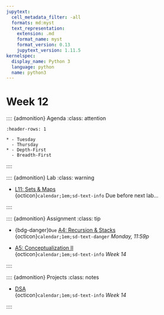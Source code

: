```yaml
---
jupytext:
  cell_metadata_filter: -all
  formats: md:myst
  text_representation:
    extension: .md
    format_name: myst
    format_version: 0.13
    jupytext_version: 1.11.5
kernelspec:
  display_name: Python 3
  language: python
  name: python3
---
```


# Week 12

:::: {admonition} Agenda
:class: attention

``` {list-table}
:header-rows: 1

* - Tuesday
  - Thursday
* - Depth-First
  - Breadth-First

```

::::

:::: {admonition} Lab
:class: warning

- [L11: Sets & Maps](labs/lab-11/readme.md)  
{octicon}`calendar;1em;sd-text-info` Due before next lab...

::::

:::: {admonition} Assignment
:class: tip

- {bdg-danger}`Due` [A4: Recursion & Stacks](assignments/a4/readme.md)  
{octicon}`calendar;1em;sd-text-danger`  _Monday, 11:59p_  

- [A5: Conceptualization II](assignments/a5/readme.md)  
{octicon}`calendar;1em;sd-text-info` _Week 14_

::::

:::: {admonition} Projects
:class: notes

- [DSA](projects/tp_rubric.md)  
{octicon}`calendar;1em;sd-text-info`  _Week 14_

::::
